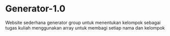 # Generator-1.0
Website sederhana generator group untuk menentukan kelompok sebagai tugas kuliah 
menggunakan array untuk membagi setiap nama dan kelompok
